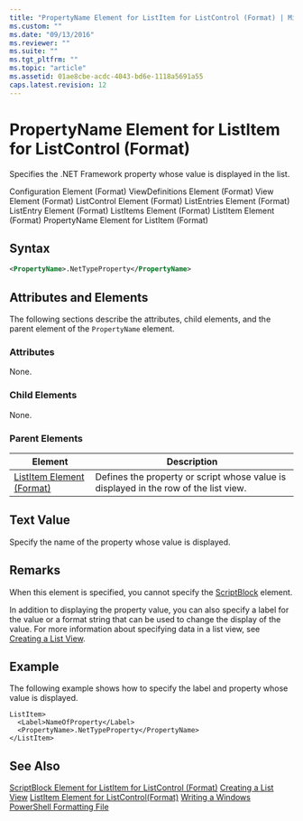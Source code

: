 ```yaml
---
title: "PropertyName Element for ListItem for ListControl (Format) | Microsoft Docs"
ms.custom: ""
ms.date: "09/13/2016"
ms.reviewer: ""
ms.suite: ""
ms.tgt_pltfrm: ""
ms.topic: "article"
ms.assetid: 01ae8cbe-acdc-4043-bd6e-1118a5691a55
caps.latest.revision: 12
---
```

# PropertyName Element for ListItem for ListControl (Format)
Specifies the .NET Framework property whose value is displayed in the list.

 Configuration Element (Format)
ViewDefinitions Element (Format)
View Element (Format)
ListControl Element (Format)
ListEntries Element (Format)
ListEntry Element (Format)
ListItems Element (Format)
ListItem Element (Format)
PropertyName Element for ListItem (Format)

## Syntax

```xml
<PropertyName>.NetTypeProperty</PropertyName>
```

## Attributes and Elements
 The following sections describe the attributes, child elements, and the parent element of the `PropertyName` element.

### Attributes
 None.

### Child Elements
 None.

### Parent Elements

|Element|Description|
|-------------|-----------------|
|[ListItem Element (Format)](./listitem-element-for-listitems-for-listcontrol-format.md)|Defines the property or script whose value is displayed in the row of the list view.|

## Text Value
 Specify the name of the property whose value is displayed.

## Remarks
 When this element is specified, you cannot specify the [ScriptBlock](./scriptblock-element-for-listitem-for-listcontrol-format.md) element.

 In addition to displaying the property value, you can also specify a label for the value or a format string that can be used to change the display of the value. For more information about specifying data in a list view, see [Creating a List View](./creating-a-list-view.md).

## Example
 The following example shows how to specify the label and property whose value is displayed.

```
ListItem>
  <Label>NameOfProperty</Label>
  <PropertyName>.NetTypeProperty</PropertyName>
</ListItem>

```

## See Also
 [ScriptBlock Element for ListItem for ListControl (Format)](./scriptblock-element-for-listitem-for-listcontrol-format.md)
 [Creating a List View](./creating-a-list-view.md)
 [ListItem Element for ListControl(Format)](./listitem-element-for-listitems-for-listcontrol-format.md)
 [Writing a Windows PowerShell Formatting File](./writing-a-windows-powershell-formatting-file.md)
